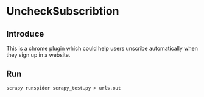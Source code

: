 # UncheckSubscribtion

## Introduce
This is a chrome plugin which could help users unscribe automatically when they sign up in a website. 

## Run
``` shell
scrapy runspider scrapy_test.py > urls.out
```
